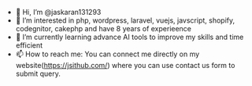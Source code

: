- 👋 Hi, I’m @jaskaran131293
- 👀 I’m interested in php, wordpress, laravel, vuejs, javscript, shopify, codegnitor, cakephp and have 8 years of experieence
- 🌱 I’m currently learning advance AI tools to improve my skills and time efficient 
- 📫 How to reach me: You can connect me directly on my website(https://jsithub.com/) where you can use contact us form to submit query.  

<!---
jaskaran131293/jaskaran131293 is a ✨ special ✨ repository because its `README.md` (this file) appears on your GitHub profile.
You can click the Preview link to take a look at your changes.
--->

